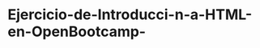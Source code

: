# Ejercicio-de-Introducci-n-a-HTML-en-OpenBootcamp-
<!DOCTYPE html>
<html>
    <head>
        <title>Ejercicio de Introducción a HTML en OpenBootcamp"</title>
    </head>
    <body>
        <!-- <span>Este es mi primer comentario de dos líneas

Aprendiendo a documentar mi código con OpenBootcamp</span> -->
<div>
    <h4>Lista desordenada</h4>
    <ul>
    <li><a href="https://youtu.be/gVPRagJXXCU">7 claves para aumentar ingresos y tener libertad financiera</a> </li>
    <li><a href="https://youtu.be/j_1a4KJzutE">Atrevete dice el corazon</a> </li>
    <li><a href="https://youtu.be/acVAa43UtFs">como vivir con proposito</a> </li>
    </ul>
</div>
    </body>
</html>
